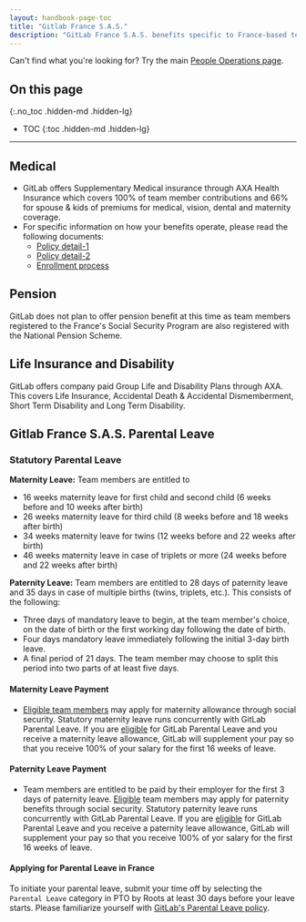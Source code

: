 ```yaml
---
layout: handbook-page-toc
title: "Gitlab France S.A.S."
description: "GitLab France S.A.S. benefits specific to France-based team members."
---
```


Can't find what you're looking for? Try the main [People Operations page](/handbook/people-group/).

## On this page
{:.no_toc .hidden-md .hidden-lg}

- TOC
{:toc .hidden-md .hidden-lg}

----

## Medical

- GitLab offers Supplementary Medical insurance through AXA Health Insurance which covers 100% of team member contributions and 66% for spouse & kids of premiums for medical, vision, dental and maternity coverage. 
- For specific information on how your benefits operate, please read the following documents: 
  - [Policy detail-1](https://drive.google.com/file/d/1xfkzQXwiITrhJ0HJk9K-eTtSjLEONiNB/view?usp=sharing) 
  - [Policy detail-2](https://drive.google.com/file/d/1lKcSkHJKpOaJwVFUgCQDWgOHyFRkSib8/view?usp=sharing) 
  - [Enrollment process](https://drive.google.com/file/d/11JmUP7lVhzyqO0QJGfEr4YpYLH7vbMb6/view?usp=sharing)

## Pension

GitLab does not plan to offer pension benefit at this time as team members registered to the France's Social Security Program are also registered with the National Pension Scheme.

## Life Insurance and Disability

GitLab offers company paid Group Life and Disability Plans through AXA. This covers Life Insurance, Accidental Death & Accidental Dismemberment, Short Term Disability and Long Term Disability.

## Gitlab France S.A.S. Parental Leave

### Statutory Parental Leave

**Maternity Leave:** Team members are entitled to 
  - 16 weeks maternity leave for first child and second child (6 weeks before and 10 weeks after birth)
  - 26 weeks maternity leave for third child (8 weeks before and 18 weeks after birth)
  - 34 weeks maternity leave for twins (12 weeks before and 22 weeks after birth)
  - 46 weeks maternity leave in case of triplets or more (24 weeks before and 22 weeks after birth)

**Paternity Leave:** Team members are entitled to 28 days of paternity leave and 35 days in case of multiple births (twins, triplets, etc.). This consists of the following:
  - Three days of mandatory leave to begin, at the team member's choice, on the date of birth or the first working day following the date of birth.
  - Four days mandatory leave immediately following the initial 3-day birth leave.
  - A final period of 21 days. The team member may choose to split this period into two parts of at least five days.

#### Maternity Leave Payment
* [Eligible team members](https://www.ameli.fr/assure/remboursements/indemnites-journalieres/conge-maternite-salariee) may apply for maternity allowance through social security. Statutory maternity leave runs concurrently with GitLab Parental Leave. If you are [eligible](https://about.gitlab.com/handbook/total-rewards/benefits/general-and-entity-benefits/#parental-leave) for GitLab Parental Leave and you receive a maternity leave allowance, GitLab will supplement your pay so that you receive 100% of your salary for the first 16 weeks of leave.

#### Paternity Leave Payment
* Team members are entitled to be paid by their employer for the first 3 days of paternity leave. [Eligible](https://www.ameli.fr/assure/remboursements/indemnites-journalieres/conge-paternite-accueil-enfant) team members may apply for paternity benefits through social security. Statutory paternity leave runs concurrently with GitLab Parental Leave. If you are [eligible](https://about.gitlab.com/handbook/total-rewards/benefits/general-and-entity-benefits/#parental-leave) for GitLab Parental Leave and you receive a paternity leave allowance, GitLab will supplement your pay so that you receive 100% of yor salary for the first 16 weeks of leave.

#### Applying for Parental Leave in France
To initiate your parental leave, submit your time off by selecting the `Parental Leave` category in PTO by Roots at least 30 days before your leave starts. Please familiarize yourself with [GitLab's Parental Leave policy](https://about.gitlab.com/handbook/total-rewards/benefits/general-and-entity-benefits/#parental-leave).


